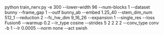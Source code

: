 python train_nerv.py -e 300   --lower-width 96 --num-blocks 1 --dataset bunny --frame_gap 1 --outf bunny_ab --embed 1.25_40 --stem_dim_num 512_1  --reduction 2  --fc_hw_dim 9_16_26 --expansion 1 --single_res --loss Fusion6   --warmup 0.2 --lr_type cosine  --strides 5 2 2 2 2  --conv_type conv -b 1  --lr 0.0005 --norm none --act swish